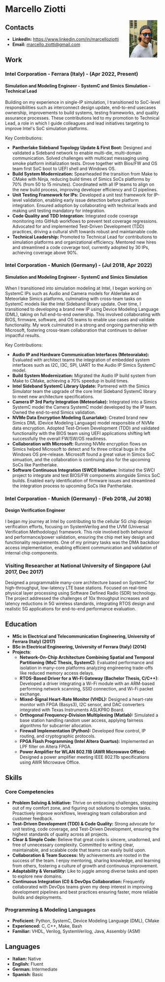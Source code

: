 # Marcello Ziotti

<img src="profile-pic.jpg" alt="Marcello Ziotti" style="float: right; width: 18%; height: auto; margin-right: 2%;">

## Contacts

- **LinkedIn:** <https://www.linkedin.com/in/marcelloziotti>
- **Email:** [marcello.ziotti@gmail.com](mailto:marcello.ziotti@gmail.com)

## Work

### Intel Corporation - Ferrara (Italy) - (Apr 2022, Present)

#### Simulation and Modeling Engineer - SystemC and Simics Simulation - Technical Lead

Building on my experience in single-IP simulation, I transitioned to SoC-level responsibilities such as interconnect design update, end-to-end usecases ownership, improvements to build systems, testing frameworks, and quality assurance processes. These contributions led to my promotion to Technical Lead, a role in which I guide colleagues and lead initiatives targeting to improve Intel's SoC simulation platforms.

Key Contributions:

- **Pantherlake Sideband Topology Update & First Boot:** Designed and validated a Sideband network to enable multi-die, multi-domain communication. Solved challenges with multicast messaging using smoke platform initialization tests. Drove together with Bios/FW and OS team first SoC boot to UEFI shell and Windows OS.
- **Build System Modernization:** Spearheaded the transition from Make to CMake with Ninja, reducing build times of Simics SoCs platforms by 70% (from 50 to 15 minutes). Coordinated with all IP teams to align on the new build process, improving developer efficiency and CI pipelines.
- **Unit Testing Framework for IPs:** Developed a unit test framework for IP-level validation, enabling early issue detection before platform integration. Ensured adoption by collaborating with technical leads and making unit testing mandatory for integration.
- **Code Quality and TDD Integration:** Integrated code coverage monitoring into GitHub workflows to prevent test coverage regressions. Advocated for and implemented Test-Driven Development (TDD) practices, driving a cultural shift towards robust and maintainable code.
- **Technical Leadership:** Promoted to Technical Lead for contributions to simulation platforms and organizational efficiency. Mentored new hires and streamlined a code coverage tool, currently adopted by 30 IPs, achieving coverage above 90%.

### Intel Corporation - Munich (Germany) - (Jul 2018, Apr 2022)

#### Simulation and Modeling Engineer - SystemC and Simics Simulation

When I transitioned into simulation modeling at Intel, I began working on SystemC IPs such as Audio and Camera models for Alderlake and Meteorlake Simics platforms, culminating with cross-team tasks on SystemC models like the Intel Sideband library update. Over time, I transitioned to developing a brand new IP using Device Modeling Language (DML), taking on full end-to-end ownership. This involved collaborating with BIOS, firmware, software, and OS teams to enable use cases and validate functionality. My work culminated in a strong and ongoing partnership with Microsoft, fostering cross-team collaboration that continues to deliver impactful results.

Key Contributions:

- **Audio IP and Hardware Communication Interfaces (Meteoralake):** Evaluated with architect teams the integration of embedded system interfaces such as I2C, I3C, SPI, UART to the Audio IP Simics SystemC model.
- **Build System Modernization:** Migrated the Audio IP build system from Make to CMake, achieving a 70% speedup in build times.
- **Intel Sideband SystemC Library Update:** Partnered with the Simics Simulator team the upgrade of the core Intel Sideband SystemC library to meet new architecture specifications.
- **Camera IP 3rd Party Integration (Meteorlake):** Integrated into a Simics SystemC model the Camera SystemC model developed by the IP team. Owned the end-to-end Simics validation.
- **NVMe Data Encryption Modeling (Lunarlake):** Created brand new Simics DML (Device Modeling Language) model responsible of NVMe data encryption. Adopted Test-Driven Development (TDD) and validated functionality with the BIOS team using UEFI applications shifting left successfully the overall FW/SW/OS readiness.
- **Collaboration with Microsoft:** Running NVMe encryption flows on Simics helped Microsoft to detect and fix three critical bugs in the Windows OS pre-release. Microsoft found a great value in Simics SoC simuation, and the collaboration is continuing also for the upcoming SoCs like Pantherlake.
- **Software Continuous Integration (SWCI) Initiative:** Initiated the SWCI project to integrate and test BIOS/FW components alongside Simics SoC builds. Enabled early identification of firmware issues and streamlined the integration process to upcoming SoCs like Pantherlake.

### Intel Corporation - Munich (Germany) - (Feb 2018, Jul 2018)

#### Design Verification Engineer

I began my journey at Intel by contributing to the cellular 5G chip design verification efforts, focusing on SystemVerilog and the UVM (Universal Verification Methodology) framework. This role involved both behavioral and performance/power validation, ensuring the chip met key design and functionality requirements. One of my primary tasks was the DMA backdoor access implementation, enabling efficient communication and validation of internal chip components.

### Visiting Researcher at National University of Singapore (Jul 2017, Dec 2017)

Designed a programmable many-core architecture based on SystemC for high-throughput, low-latency LTE base stations. Focused on real-time physical layer processing using Software Defined Radio (SDR) technology. The project addressed the challenges of 10x throughput increases and latency reductions in 5G wireless standards, integrating RTOS design and realistic 5G applications for end-to-end performance evaluation.

## Education

- **MSc in Electrical and Telecommunication Engineering, University of Ferrara (Italy) (2017)**
- **BSc in Electrical Engineering, University of Ferrara (Italy) (2014)**
- **Projects**:
  - **Network-On-Chip Architecture Combining Spatial and Temporal Partitioning (MsC Thesis, SystemC)**: Evaluated performance and isolation in many-core platforms analyzing engineering trade-offs like reduced memory access delays.
  - **RTOS-Based Driver for a Wi-Fi Gateway (Bachelor Thesis, C/C++)**: Developed a driver integrating a Wi-Fi module with an ARM-based performing network scanning, SSID connection, and Wi-Fi packet exchange.
  - **Mixed-Signal Heart-Rate Monitor (VHDL):** Designed a heart-rate monitor with FPGA (Basys3), I2C sensor, and DAC converters integrated with Texas Instruments ASLKPRO Board.
  - **Orthogonal Frequency-Division Multiplexing (Matlab):** Simulated a base station handling random user access, applying fairness algorithms for subcarrier allocation.
  - **Firewall Implementation (Python):** Developed flow control, IP routing, and cryptographic protocols.
  - **FPGA Flash Programming (Intel Altera Quartus):** Implemented an LPF filter on Altera FPGA.
  - **Power Amplifier for WLAN 802.11B (AWR Microwave Office):** Designed a power amplifier meeting IEEE 802.11b specifications using AWR Microwave Office.

## Skills

### Core Competencies

- **Problem Solving & Initiative:** Thrive on embracing challenges, stepping out of my comfort zone, and figuring out solutions to complex tasks. Proactively improve workflows, leveraging team collaboration and customer feedback.
- **Test-Driven Development (TDD) & Code Quality:** Strong advocate for unit testing, code coverage, and Test-Driven Development, ensuring the highest standards of quality across all projects.
- **Clear & Simple Code:** Believe that great code is sincere, unadorned, and free of unnecessary complexity. Committed to writing clear, maintainable, and scalable code that teams can easily build upon.
- **Collaboration & Team Success:** My achievements are rooted in the success of the team. I enjoy mentoring, sharing knowledge, and learning from others, fostering a culture of growth and continuous improvement.
- **Adaptability & Versatility:** Like to juggle among diverse tasks and open to explore new domains.
- **Continuous Integration (CI) & DevOps Collaboration:** Frequently collaborated with DevOps teams given my deep interest in improving development pipelines and best practices ensuring faster, more reliable builds and deployments.

### Programming & Modeling Languages

- **Proficient:** Python, SystemC, Device Modeling Language (DML), CMake
- **Experienced:** C, C++, Make, Bash
- **Familiar:** VHDL, Verilog, SystemVerilog, Java, Assembly (ASM)

## Languages

- **Italian:** Native
- **English:** Fluent
- **German:** Intermediate
- **Spanish:** Basic
